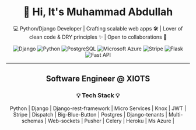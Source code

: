 <h1 align="center">👋 Hi, It's Muhammad Abdullah</h1>

<p align="center">
💻 Python/Django Developer | Crafting scalable web apps 🛠️ | Lover of clean code & DRY principles ✨ | Open to collaborations 🚀
</p>

<p align="center">
  <img src="https://img.shields.io/badge/-Django-green?style=for-the-badge&logo=Django" alt="Django">
  <img src="https://img.shields.io/badge/-Python-lightblue?style=for-the-badge&logo=python" alt="Python">
  <img src="https://img.shields.io/badge/-postgresql-%23b7cced?style=for-the-badge&logo=postgresql" alt="PostgreSQL">
  <img src="https://img.shields.io/badge/-Azure-darkblue?style=for-the-badge&logo=kubernetes" alt="Microsoft Azure">
  <img src="https://img.shields.io/badge/-stripe-%2381b0fc?style=for-the-badge&logo=stripe" alt="Stripe">
  <img src="https://img.shields.io/badge/-flask-%232c9446?style=for-the-badge&logo=flask" alt="Flask">
  <img src="https://img.shields.io/badge/-Fast%20API-%239adfe6?style=for-the-badge&logo=fastapi" alt="Fast API">
</p>

---

<h2 align="center">Software Engineer @ XIOTS</h2>

<h3 align="center">💡 Tech Stack 💡</h3>
<p align="center">
Python | Django | Django-rest-framework | Micro Services | Knox | JWT | Stripe | Dispatch | Big-Blue-Button | Postgres | Django-tenants | Multi-schemas | Web-sockets | Pusher | Celery | Heroku | Ms Azure |
</p>

